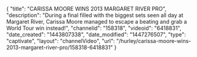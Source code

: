{
    "title": "CARISSA MOORE WINS 2013 MARGARET RIVER PRO",
    "description": "During a final filled with the biggest sets seen all day at Margaret River, Carissa Moore managed to escape a beating and grab a World Tour win instead!",
    "channelid": "158318",
    "videoid": "6418831",
    "date_created": "1443807338",
    "date_modified": "1447276507",
    "type": "captivate",
    "layout": "channelVideo",
    "url": "\/hurley\/carissa-moore-wins-2013-margaret-river-pro\/158318-6418831"
}